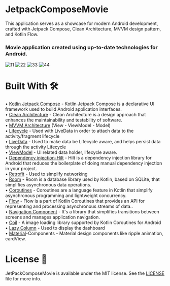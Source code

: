 # JetpackComposeMovie
This application serves as a showcase for modern Android development, crafted with Jetpack Compose, Clean Architecture, MVVM design pattern, and Kotlin Flow.
### Movie application created using up-to-date technologies for Android.

![11](https://user-images.githubusercontent.com/100429928/192610736-37840960-6297-4da6-a16d-4fb1efd2b03a.jpeg)
![22](https://user-images.githubusercontent.com/100429928/192610741-3b27f050-7fcc-4799-8386-9334a22a8548.jpeg)
![33](https://user-images.githubusercontent.com/100429928/192610738-f646a2a3-255c-40fe-9a49-9dfc3278ab06.jpeg)
![44](https://user-images.githubusercontent.com/100429928/192610733-642b882c-a76b-4634-bdef-7a74c226ba80.jpeg)

# Built With  :hammer_and_wrench:

•	[Kotlin Jetpack Compose](https://developer.android.com/jetpack/compose) - Kotlin Jetpack Compose is a declarative UI framework used to build Android application interfaces.<br/>
•	[Clean Architecture](https://developer.android.com/topic/architecture) - Clean Architecture is a design approach that enhances the maintainability and testability of software.<br/>
•	[MVVM Architecture](https://developer.android.com/topic/architecture?gclsrc=aw.ds&gclid=Cj0KCQjwzqSWBhDPARIsAK38LY_eKkftD-Fw99r1XQ_MZl6-jvmqOl4DNXadMjXYG6MpiQP4vY-8gZQaAoPCEALw_wcB) (View - ViewModel - Model)<br/>
•	[Lifecycle](https://developer.android.com/topic/libraries/architecture/lifecycle) - Used with LiveData in order to attach data to the activity/fragment lifecycle<br/>
•	[LiveData](https://developer.android.com/topic/libraries/architecture/livedata) - Used to make data be Lifecycle aware, and helps persist data through the activity Lifecycle<br/>
•	[ViewModel](https://developer.android.com/topic/libraries/architecture/viewmodel) - UI related data holder, lifecycle aware.<br/>
• [Dependency injection-Hilt](https://developer.android.com/training/dependency-injection/hilt-android) - Hilt is a dependency injection library for Android that reduces the boilerplate of doing manual dependency injection in your project.<br/> 
•	[Retrofit](https://square.github.io/retrofit/) - Used to simplify networking<br/>
•	[Room](https://developer.android.com/training/data-storage/room) - Room is a database library used by Kotlin, based on SQLite, that simplifies asynchronous data operations.<br/>
•	[Coroutines](https://developer.android.com/kotlin/coroutines?hl=tr) - Coroutines are a language feature in Kotlin that simplify asynchronous programming and lightweight concurrency.<br/>
•	[Flow](https://developer.android.com/kotlin/flow?hl=tr) - Flow is a part of Kotlin Coroutines that provides an API for representing and processing asynchronous streams of data..<br/>
•	[Navigation Component](https://developer.android.com/jetpack/compose/navigation) - It's a library that simplifies transitions between screens and manages application navigation.<br/>
•	[Coil](https://coil-kt.github.io/coil/) - A image loading library supported by Kotlin Coroutines for Android<br/>
•	[Lazy Column](https://developer.android.com/jetpack/compose/lists) - Used to display the dashboard<br/>
•	[Material](https://github.com/material-components/material-components-android/blob/master/docs/getting-started.md)-Components - Material design components like ripple animation, cardView.<br/>

# License  :page_with_curl:<br/>
JetPackComposeMovie is available under the MIT  license. See the [LICENSE](https://github.com/ahmetufan/JetpackComposeMovie/blob/main/LICENSE) file for more info.
